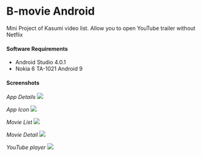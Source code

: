 # B-movie Android
Mini Project of Kasumi video list. Allow you to open YouTube trailer without Netflix


#### Software Requirements
* Android Studio 4.0.1
* Nokia 6 TA-1021 Android 9

#### Screenshots

*App Details*
![](doc/android.gif)


*App Icon*
![](doc/android1.jpg)

*Movie List*
![](doc/android2.jpg)

*Movie Detail*
![](doc/android3.jpg)

*YouTube player*
![](doc/android4.jpg)


